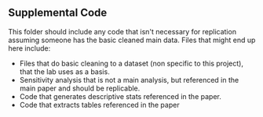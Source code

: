 ## Supplemental Code

This folder should include any code that isn't necessary for replication assuming someone has the basic cleaned main data. Files that might end up here include: 

* Files that do basic cleaning to a dataset (non specific to this project), that the lab uses as a basis. 
* Sensitivity analysis that is not a main analysis, but referenced in the main paper and should be replicable. 
* Code that generates descriptive stats referenced in the paper. 
* Code that extracts tables referenced in the paper